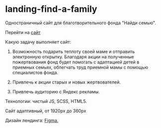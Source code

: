# landing-find-a-family

Одностраничный сайт для благотворительного фонда "Найди семью". 

Перейти на [сайт](https://sirota.ru/events/8marta/)

Какую задачу выполняет сайт:

1. Возможность подарить теплоту своей маме и отправить электронную открытку. Благодаря акции на полученные пожертвования фонд будет помогать с адаптацией детей в приемных семьях, облегчать труд приемной мамы с помощью специалистов фонда.

2. Привлечь к акции старых и новых жертвователей.

3. Привлечь аудиторию с Яндекс рекламы.

Технологии: чистый JS, SCSS, HTML5.

Сайт адаптивный, от 1920px до 360px

Дизайн лендинга: [Figma.](https://www.figma.com/file/1uBmeJL695g3VUDNvIZ63d/8-марта?type=design&node-id=0-1&mode=design)
